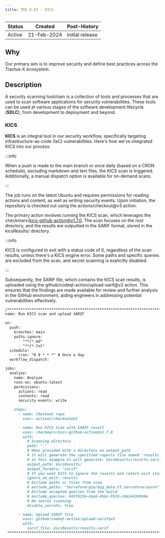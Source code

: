 ```yaml
---
title: TRG 8.03 - KICS
---
```


| Status | Created     | Post-History                         |
|--------|-------------|--------------------------------------|
| Active | 21-Feb-2024 | Initial release                      |

## Why

Our primary aim is to improve security and define best practices across the Tractus-X ecosystem.

## Description

A security scanning toolchain is a collection of tools and processes that are used to scan software applications for security vulnerabilities. These tools can be used at various stages of the software development lifecycle (**SDLC**), from development to deployment and beyond.

### KICS

**KICS** is an integral tool in our security workflow, specifically targeting infrastructure-as-code (IaC) vulnerabilities. Here's how we've integrated KICS into our process:

:::info

When a push is made to the main branch or once daily (based on a CRON schedule), excluding markdown and text files, the KICS scan is triggered. Additionally, a manual dispatch option is available for on-demand scans.

:::

The job runs on the latest Ubuntu and requires permissions for reading actions and content, as well as writing security events. Upon initiation, the repository is checked out using the actions/checkout@v3 action.

The primary action involves running the KICS scan, which leverages the checkmarx/kics-github-action@v1.7.0. The scan focuses on the root directory, and the results are outputted in the SARIF format, stored in the kicsResults/ directory.

:::info

KICS is configured to exit with a status code of 0, regardless of the scan results, unless there's a KICS engine error. Some paths and specific queries are excluded from the scan, and secret scanning is explicitly disabled.

:::

Subsequently, the SARIF file, which contains the KICS scan results, is uploaded using the github/codeql-action/upload-sarif@v2 action. This ensures that the findings are made available for review and further analysis in the GitHub environment, aiding engineers in addressing potential vulnerabilities effectively.

```md
/********************************************************************************
name: Run KICS scan and upload SARIF

on:
  push:
    branches: main
    paths-ignore:
      - "**/*.md"
      - "**/*.txt"
  schedule:
    - cron: "0 0 * * *" # Once a day
  workflow_dispatch:

jobs:
  analyze:
    name: Analyze
    runs-on: ubuntu-latest
    permissions:
      actions: read
      contents: read
      security-events: write

    steps:
      - name: Checkout repo
        uses: actions/checkout@v3

      - name: Run KICS Scan with SARIF result
        uses: checkmarx/kics-github-action@v1.7.0
        with:
          # Scanning directory .
          path: "."
          # When provided with a directory on output_path
          # it will generate the specified reports file named 'results.{extension}'
          # in this example it will generate: kicsResults/results.sarif
          output_path: kicsResults/
          output_formats: "sarif"
          # If you want KICS to ignore the results and return exit status code 0 unless a KICS engine error happens
          ignore_on_exit: results
          # Exclude paths or files from scan
          # exclude_paths: "terraform/gcp/big_data.tf,terraform/azure"
          # Exclude accepted queries from the build
          # exclude_queries: 0437633b-daa6-4bbc-8526-c0d2443b946e
          # No secret scanning
          disable_secrets: true

      - name: Upload SARIF file
        uses: github/codeql-action/upload-sarif@v2
        with:
          sarif_file: kicsResults/results.sarif
 ********************************************************************************/
 ```
 
